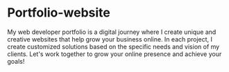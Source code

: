 # Portfolio-website
My web developer portfolio is a digital journey where I create unique and creative websites that help grow your business online. In each project, I create customized solutions based on the specific needs and vision of my clients. Let's work together to grow your online presence and achieve your goals!
